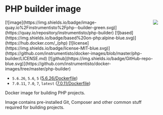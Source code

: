PHP builder image
=================

<img align="right" src="http://php.net/images/logo.php">
[![image](https://img.shields.io/badge/image-quay.io%2Finstrumentisto%2Fphp--builder-green.svg)](https://quay.io/repository/instrumentisto/php-builder)
[![based](https://img.shields.io/badge/based%20on-php:alpine-blue.svg)](https://hub.docker.com/_/php)
[![license](https://img.shields.io/badge/license-MIT-blue.svg)](https://github.com/instrumentisto/docker-images/blob/master/php-builder/LICENSE.md)
[![github](https://img.shields.io/badge/GitHub-repo-blue.svg)](https://github.com/instrumentisto/docker-images/tree/master/php-builder)

- `5.6.26`, `5.6`, `5` ([5.6.26/Dockerfile](https://github.com/instrumentisto/docker-images/blob/master/php-builder/5.6.26/Dockerfile))
- `7.0.11`, `7.0`, `7`, `latest` ([7.0.11/Dockerfile](https://github.com/instrumentisto/docker-images/blob/master/php-builder/7.0.11/Dockerfile))

Docker image for building PHP projects.

Image contains pre-installed Git, Composer and other common stuff required for
building projects.

